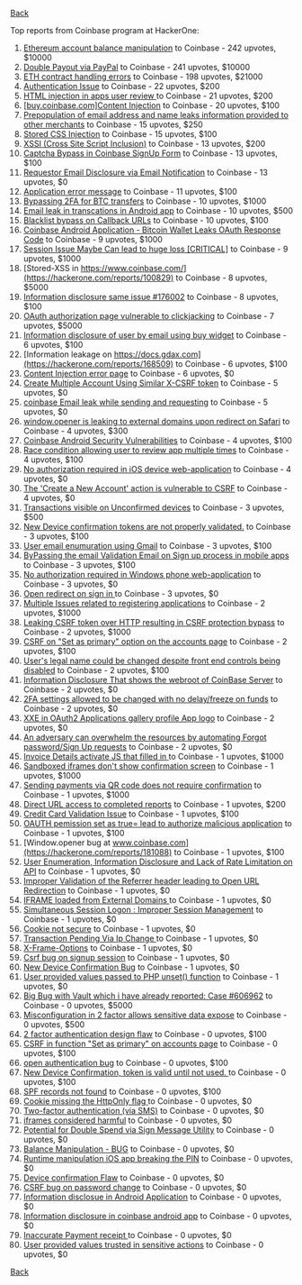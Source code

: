 [Back](../README.md)

Top reports from Coinbase program at HackerOne:

1. [Ethereum account balance manipulation](https://hackerone.com/reports/300748) to Coinbase - 242 upvotes, $10000
2. [Double Payout via PayPal](https://hackerone.com/reports/307239) to Coinbase - 241 upvotes, $10000
3. [ETH contract handling errors](https://hackerone.com/reports/328526) to Coinbase - 198 upvotes, $21000
4. [Authentication Issue](https://hackerone.com/reports/176979) to Coinbase - 22 upvotes, $200
5. [HTML injection in apps user review ](https://hackerone.com/reports/104543) to Coinbase - 21 upvotes, $200
6. [[buy.coinbase.com]Content Injection](https://hackerone.com/reports/218680) to Coinbase - 20 upvotes, $100
7. [Prepopulation of email address and name leaks information provided to other merchants](https://hackerone.com/reports/316290) to Coinbase - 15 upvotes, $250
8. [Stored CSS Injection](https://hackerone.com/reports/315865) to Coinbase - 15 upvotes, $100
9. [XSSI (Cross Site Script Inclusion)](https://hackerone.com/reports/118631) to Coinbase - 13 upvotes, $200
10. [Captcha Bypass in Coinbase SignUp Form](https://hackerone.com/reports/246801) to Coinbase - 13 upvotes, $100
11. [Requestor Email Disclosure via Email Notification](https://hackerone.com/reports/202361) to Coinbase - 13 upvotes, $0
12. [Application error message](https://hackerone.com/reports/147577) to Coinbase - 11 upvotes, $100
13. [Bypassing 2FA for BTC transfers](https://hackerone.com/reports/10554) to Coinbase - 10 upvotes, $1000
14. [Email leak in transcations in Android app](https://hackerone.com/reports/126376) to Coinbase - 10 upvotes, $500
15. [Blacklist bypass on Callback URLs](https://hackerone.com/reports/53004) to Coinbase - 10 upvotes, $100
16. [Coinbase Android Application - Bitcoin Wallet Leaks OAuth Response Code](https://hackerone.com/reports/5314) to Coinbase - 9 upvotes, $1000
17. [Session Issue Maybe Can lead to huge loss [CRITICAL]](https://hackerone.com/reports/112496) to Coinbase - 9 upvotes, $1000
18. [Stored-XSS in https://www.coinbase.com/](https://hackerone.com/reports/100829) to Coinbase - 8 upvotes, $5000
19. [Information disclosure same issue #176002](https://hackerone.com/reports/248599) to Coinbase - 8 upvotes, $100
20. [OAuth authorization page vulnerable to clickjacking](https://hackerone.com/reports/65825) to Coinbase - 7 upvotes, $5000
21. [Information disclosure of user by email using buy widget](https://hackerone.com/reports/176002) to Coinbase - 6 upvotes, $100
22. [Information leakage on https://docs.gdax.com](https://hackerone.com/reports/168509) to Coinbase - 6 upvotes, $100
23. [Content Injection error page](https://hackerone.com/reports/148952) to Coinbase - 6 upvotes, $0
24. [Create Multiple Account Using Similar X-CSRF token](https://hackerone.com/reports/155726) to Coinbase - 5 upvotes, $0
25. [coinbase Email leak while sending and requesting](https://hackerone.com/reports/168289) to Coinbase - 5 upvotes, $0
26. [window.opener is leaking to external domains upon redirect on Safari](https://hackerone.com/reports/160498) to Coinbase - 4 upvotes, $300
27. [Coinbase Android Security Vulnerabilities](https://hackerone.com/reports/5786) to Coinbase - 4 upvotes, $100
28. [Race condition allowing user to review app multiple times](https://hackerone.com/reports/106360) to Coinbase - 4 upvotes, $100
29. [No authorization required in iOS device web-application](https://hackerone.com/reports/148538) to Coinbase - 4 upvotes, $0
30. [The 'Create a New Account' action is vulnerable to CSRF](https://hackerone.com/reports/109810) to Coinbase - 4 upvotes, $0
31. [Transactions visible on Unconfirmed devices](https://hackerone.com/reports/100186) to Coinbase - 3 upvotes, $500
32. [New Device confirmation tokens are not properly validated.](https://hackerone.com/reports/30238) to Coinbase - 3 upvotes, $100
33. [User email enumuration using Gmail](https://hackerone.com/reports/90308) to Coinbase - 3 upvotes, $100
34. [ByPassing the email Validation Email on Sign up process in mobile apps](https://hackerone.com/reports/57764) to Coinbase - 3 upvotes, $100
35. [No authorization required in Windows phone web-application](https://hackerone.com/reports/148537) to Coinbase - 3 upvotes, $0
36. [Open redirect on sign in ](https://hackerone.com/reports/231760) to Coinbase - 3 upvotes, $0
37. [Multiple Issues related to registering applications](https://hackerone.com/reports/5933) to Coinbase - 2 upvotes, $1000
38. [Leaking CSRF token over HTTP resulting in CSRF protection bypass](https://hackerone.com/reports/15412) to Coinbase - 2 upvotes, $1000
39. [CSRF on "Set as primary" option on the accounts page](https://hackerone.com/reports/10563) to Coinbase - 2 upvotes, $100
40. [User's legal name could be changed despite front end controls being disabled](https://hackerone.com/reports/131192) to Coinbase - 2 upvotes, $100
41. [Information Disclosure That shows the webroot of CoinBase Server](https://hackerone.com/reports/5073) to Coinbase - 2 upvotes, $0
42. [2FA settings allowed to be changed with no delay/freeze on funds](https://hackerone.com/reports/16696) to Coinbase - 2 upvotes, $0
43. [XXE in OAuth2 Applications gallery profile App logo](https://hackerone.com/reports/104620) to Coinbase - 2 upvotes, $0
44. [An adversary can overwhelm the resources by automating Forgot password/Sign Up requests](https://hackerone.com/reports/119605) to Coinbase - 2 upvotes, $0
45. [Invoice Details activate JS that filled in ](https://hackerone.com/reports/21034) to Coinbase - 1 upvotes, $1000
46. [Sandboxed iframes don't show confirmation screen](https://hackerone.com/reports/54733) to Coinbase - 1 upvotes, $1000
47. [Sending payments via QR code does not require confirmation](https://hackerone.com/reports/126784) to Coinbase - 1 upvotes, $1000
48. [Direct URL access to completed reports](https://hackerone.com/reports/109815) to Coinbase - 1 upvotes, $200
49. [Credit Card Validation Issue](https://hackerone.com/reports/29234) to Coinbase - 1 upvotes, $100
50. [OAUTH pemission set as true= lead to authorize malicious application](https://hackerone.com/reports/87561) to Coinbase - 1 upvotes, $100
51. [Window.opener bug at www.coinbase.com](https://hackerone.com/reports/181088) to Coinbase - 1 upvotes, $100
52. [User Enumeration, Information Disclosure and Lack of Rate Limitation on API](https://hackerone.com/reports/5200) to Coinbase - 1 upvotes, $0
53. [Improper Validation of the Referrer header leading to Open URL Redirection](https://hackerone.com/reports/5199) to Coinbase - 1 upvotes, $0
54. [IFRAME loaded from External Domains  ](https://hackerone.com/reports/5205) to Coinbase - 1 upvotes, $0
55. [Simultaneous Session Logon : Improper Session Management](https://hackerone.com/reports/11722) to Coinbase - 1 upvotes, $0
56. [Cookie not secure](https://hackerone.com/reports/140742) to Coinbase - 1 upvotes, $0
57. [Transaction Pending Via  Ip Change ](https://hackerone.com/reports/143541) to Coinbase - 1 upvotes, $0
58. [X-Frame-Options](https://hackerone.com/reports/237071) to Coinbase - 1 upvotes, $0
59. [Csrf bug on signup session](https://hackerone.com/reports/230428) to Coinbase - 1 upvotes, $0
60. [New Device Confirmation Bug](https://hackerone.com/reports/266288) to Coinbase - 1 upvotes, $0
61. [User provided values passed to PHP unset() function](https://hackerone.com/reports/292500) to Coinbase - 1 upvotes, $0
62. [Big Bug with Vault which i have already reported: Case #606962](https://hackerone.com/reports/65084) to Coinbase - 0 upvotes, $5000
63. [Misconfiguration in 2 factor allows sensitive data expose](https://hackerone.com/reports/119129) to Coinbase - 0 upvotes, $500
64. [2 factor authentication design flaw](https://hackerone.com/reports/7369) to Coinbase - 0 upvotes, $100
65. [CSRF in function "Set as primary" on  accounts page](https://hackerone.com/reports/10829) to Coinbase - 0 upvotes, $100
66. [open authentication bug](https://hackerone.com/reports/48065) to Coinbase - 0 upvotes, $100
67. [New Device Confirmation, token is valid until not used. ](https://hackerone.com/reports/36594) to Coinbase - 0 upvotes, $100
68. [SPF records not found](https://hackerone.com/reports/92740) to Coinbase - 0 upvotes, $100
69. [ Cookie missing the HttpOnly flag  ](https://hackerone.com/reports/5204) to Coinbase - 0 upvotes, $0
70. [Two-factor authentication (via SMS)](https://hackerone.com/reports/66223) to Coinbase - 0 upvotes, $0
71. [iframes considered harmful](https://hackerone.com/reports/55827) to Coinbase - 0 upvotes, $0
72. [Potential for Double Spend via Sign Message Utility](https://hackerone.com/reports/106315) to Coinbase - 0 upvotes, $0
73. [Balance Manipulation - BUG](https://hackerone.com/reports/94925) to Coinbase - 0 upvotes, $0
74. [Runtime manipulation iOS app breaking the PIN](https://hackerone.com/reports/80512) to Coinbase - 0 upvotes, $0
75. [Device confirmation Flaw](https://hackerone.com/reports/254869) to Coinbase - 0 upvotes, $0
76. [CSRF bug on password change](https://hackerone.com/reports/230436) to Coinbase - 0 upvotes, $0
77. [Information disclosue in Android Application](https://hackerone.com/reports/201855) to Coinbase - 0 upvotes, $0
78. [ Information disclosure in coinbase android app](https://hackerone.com/reports/192197) to Coinbase - 0 upvotes, $0
79. [Inaccurate Payment receipt ](https://hackerone.com/reports/121417) to Coinbase - 0 upvotes, $0
80. [User provided values trusted in sensitive actions](https://hackerone.com/reports/327867) to Coinbase - 0 upvotes, $0


[Back](../README.md)